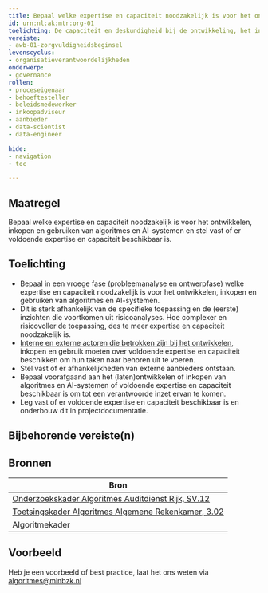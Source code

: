 ```yaml
---
title: Bepaal welke expertise en capaciteit noodzakelijk is voor het ontwikkelen, inkopen en gebruiken van algoritmes en AI-systemen en stel vast of er voldoende expertise en capaciteit beschikbaar is.
id: urn:nl:ak:mtr:org-01
toelichting: De capaciteit en deskundigheid bij de ontwikkeling, het inkopen en gebruiken van algoritme en AI-systemen moet toereikend zijn om tot een verantwoorde toepassing te komen.
vereiste: 
- awb-01-zorgvuldigheidsbeginsel
levenscyclus: 
- organisatieverantwoordelijkheden
onderwerp: 
- governance
rollen:
- proceseigenaar
- behoeftesteller
- beleidsmedewerker
- inkoopadviseur
- aanbieder
- data-scientist
- data-engineer

hide:
- navigation
- toc

---
```


<!-- tags -->

## Maatregel
<!-- Vul hier een omschrijving in van wat deze maatregel inhoudt. -->
Bepaal welke expertise en capaciteit noodzakelijk is voor het ontwikkelen, inkopen en gebruiken van algoritmes en AI-systemen en stel vast of er voldoende expertise en capaciteit beschikbaar is.
  
## Toelichting
<!-- Geef hier een toelichting van deze maatregel -->
- Bepaal in een vroege fase (probleemanalyse en ontwerpfase) welke expertise en capaciteit noodzakelijk is voor het ontwikkelen, inkopen en gebruiken van algoritmes en AI-systemen.
- Dit is sterk afhankelijk van de specifieke toepassing en de (eerste) inzichten die voortkomen uit risicoanalyses. Hoe complexer en risicovoller de toepassing, des te meer expertise en capaciteit noodzakelijk is. 
- [Interne en externe actoren die betrokken zijn bij het ontwikkelen](betrek_belanghebbenden.md), inkopen en gebruik moeten over voldoende expertise en capaciteit beschikken om hun taken naar behoren uit te voeren.
- Stel vast of er afhankelijkheden van externe aanbieders ontstaan.  
- Bepaal voorafgaand aan het (laten)ontwikkelen of inkopen van algoritmes en AI-systemen of voldoende expertise en capaciteit beschikbaar is om tot een verantwoorde inzet ervan te komen.
- Leg vast of er voldoende expertise en capaciteit beschikbaar is en onderbouw dit in projectdocumentatie.      

## Bijbehorende vereiste(n)
<!-- Hier volgt een lijst met vereisten op basis van de in de metadata ingevulde vereiste -->

<!-- Let op! onderstaande regel met 'list_vereisten_on_maatregelen_page' niet weghalen! Deze maakt automatisch een lijst van bijbehorende verseisten op basis van de metadata  -->
<!-- list_vereisten_on_maatregelen_page -->

## Bronnen 
<!-- Vul hier de relevante bronnen in voor deze maatregel -->

| Bron                        |
|-----------------------------|
| [Onderzoekskader Algoritmes Auditdienst Rijk, SV.12 ](https://www.rijksoverheid.nl/documenten/rapporten/2023/07/11/onderzoekskader-algoritmes-adr-2023)| 
| [Toetsingskader Algoritmes Algemene Rekenkamer, 3.02](https://www.rekenkamer.nl/onderwerpen/algoritmes/documenten/publicaties/2024/05/15/het-toetsingskader-aan-de-slag) |
| Algoritmekader |        

## Voorbeeld
<!-- Voeg hier een voorbeeld toe, door er bijvoorbeeld naar te verwijzen -->

Heb je een voorbeeld of best practice, laat het ons weten via [algoritmes@minbzk.nl](mailto:algoritmes@minbzk.nl)
